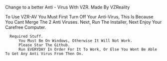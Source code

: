 Change to a better Anti - Virus With VZR.
    Made By VZReality

To Use VZR-AV You Must First Turn Off Your Anti-Virus, This Is Because You Cant Merge The 2 Anti Viruses.
    Next, Run The Installer, Next Enjoy Your Carefree Computer.
    
      Required Stuff.
          You Must Be On Windows, Otherwise It Will Not Work.
          Please Star The Github.
          Run EVERYDAY In Order For It To Work, Or Else You Wont Be Able To Get Any Anti Virus From Then On.
